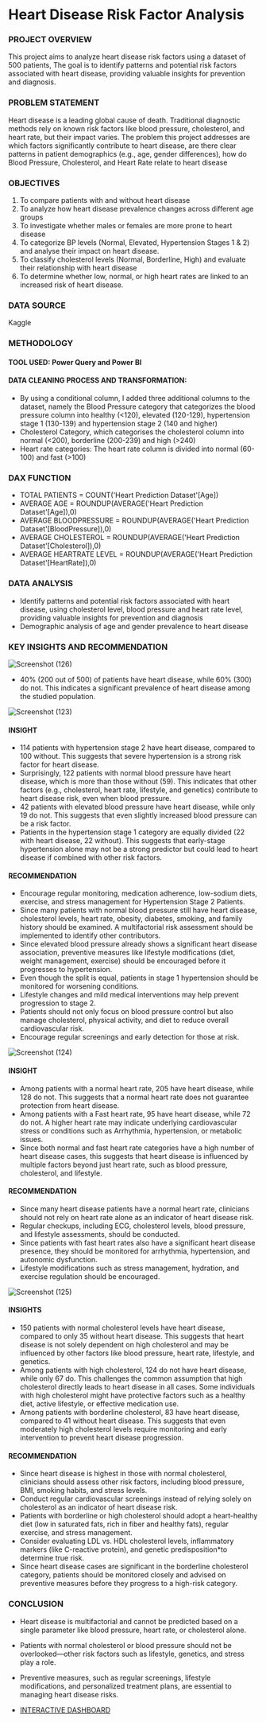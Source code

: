 # Heart Disease Risk Factor Analysis
### PROJECT OVERVIEW
This project aims to analyze heart disease risk factors using a dataset of 500 patients, The goal is to identify patterns and potential risk factors associated with heart disease, providing valuable insights for prevention and diagnosis.
### PROBLEM STATEMENT 
Heart disease is a leading global cause of death. Traditional diagnostic methods rely on known risk factors like blood pressure, cholesterol, and heart rate, but their impact varies.
The problem this project addresses are which factors significantly contribute to heart disease, are there clear patterns in patient demographics (e.g., age, gender differences), how do Blood Pressure, Cholesterol, and Heart Rate relate to heart disease
### OBJECTIVES
1.	To compare patients with and without heart disease
2.	To analyze how heart disease prevalence changes across different age groups
3.	To investigate whether males or females are more prone to heart disease
4.	To categorize BP levels (Normal, Elevated, Hypertension Stages 1 & 2) and analyse their impact on heart disease.
5.	To classify cholesterol levels (Normal, Borderline, High) and evaluate their relationship with heart disease
6.	To determine whether low, normal, or high heart rates are linked to an increased risk of heart disease.
### DATA SOURCE 
Kaggle 
### METHODOLOGY
#### TOOL USED: Power Query and Power BI
#### DATA CLEANING PROCESS AND TRANSFORMATION: 
- By using a conditional column, I added three additional columns to the dataset, namely the Blood Pressure category that categorizes the blood pressure column into healthy (<120), elevated (120-129), hypertension stage 1 (130-139) and hypertension stage 2 (140 and higher) 
- Cholesterol Category, which categorises the cholesterol column into normal (<200), borderline (200-239) and high (>240)
- Heart rate categories: The heart rate column is divided into normal (60-100) and fast (>100)
### DAX FUNCTION 
-	TOTAL PATIENTS = COUNT('Heart Prediction  Dataset'[Age]) 
-	AVERAGE AGE = ROUNDUP(AVERAGE('Heart Prediction  Dataset'[Age]),0)
-	AVERAGE BLOODPRESSURE = ROUNDUP(AVERAGE('Heart Prediction  Dataset'[BloodPressure]),0)
-	AVERAGE CHOLESTEROL = ROUNDUP(AVERAGE('Heart Prediction  Dataset'[Cholesterol]),0)
-	AVERAGE HEARTRATE LEVEL = ROUNDUP(AVERAGE('Heart Prediction  Dataset'[HeartRate]),0)
### DATA ANALYSIS
- Identify patterns and potential risk factors associated with heart disease, using cholesterol level, blood pressure and heart rate level, providing valuable insights for prevention and diagnosis
- Demographic analysis of age and gender prevalence to heart disease
### KEY INSIGHTS AND RECOMMENDATION
![Screenshot (126)](https://github.com/user-attachments/assets/8f4dc50b-73c5-4f6d-a85d-a22940654908)

- 40% (200 out of 500) of patients have heart disease, while 60% (300) do not. This indicates a significant prevalence of heart disease among the studied population.
  
![Screenshot (123)](https://github.com/user-attachments/assets/2ec5b566-cceb-47d7-a50f-7a9ff30107a7)

#### INSIGHT
- 114 patients with hypertension stage 2 have heart disease, compared to 100 without. This suggests that severe hypertension is a strong risk factor for heart disease.  
- Surprisingly, 122 patients with normal blood pressure have heart disease, which is more than those without (59). This indicates that other factors (e.g., cholesterol, heart rate, lifestyle, and genetics) contribute to heart disease risk, even when blood pressure.  
- 42 patients with elevated blood pressure have heart disease, while only 19 do not. This suggests that even slightly increased blood pressure can be a risk factor.  
- Patients in the hypertension stage 1 category are equally divided (22 with heart disease, 22 without). This suggests that early-stage hypertension alone may not be a strong predictor but could lead to heart disease if combined with other risk factors.  
#### RECOMMENDATION
- Encourage regular monitoring, medication adherence, low-sodium diets, exercise, and stress management for Hypertension Stage 2 Patients. 
- Since many patients with normal blood pressure still have heart disease, cholesterol levels, heart rate, obesity, diabetes, smoking, and family history should be examined. A multifactorial risk assessment should be implemented to identify other contributors.   
- Since elevated blood pressure already shows a significant heart disease association, preventive measures like lifestyle modifications (diet, weight management, exercise) should be encouraged before it progresses to hypertension.  
- Even though the split is equal, patients in stage 1 hypertension should be monitored for worsening conditions.  
- Lifestyle changes and mild medical interventions may help prevent progression to stage 2. 
- Patients should not only focus on blood pressure control but also manage cholesterol, physical activity, and diet to reduce overall cardiovascular risk.  
- Encourage regular screenings and early detection for those at risk.  

![Screenshot (124)](https://github.com/user-attachments/assets/42f93ef6-7d17-446f-ab4c-cbb0669b41e5)

#### INSIGHT
- Among patients with a normal heart rate, 205 have heart disease, while 128 do not. This suggests that a normal heart rate does not guarantee protection from heart disease.  
- Among patients with a Fast heart rate, 95 have heart disease, while 72 do not. A higher heart rate may indicate underlying cardiovascular stress or conditions such as Arrhythmia, hypertension, or metabolic issues.  
- Since both normal and fast heart rate categories have a high number of heart disease cases, this suggests that heart disease is influenced by multiple factors beyond just heart rate, such as blood pressure, cholesterol, and lifestyle. 
#### RECOMMENDATION 
- Since many heart disease patients have a normal heart rate, clinicians should not rely on heart rate alone as an indicator of heart disease risk.  
- Regular checkups, including ECG, cholesterol levels, blood pressure, and lifestyle assessments, should be conducted.  
- Since patients with fast heart rates also have a significant heart disease presence, they should be monitored for arrhythmia, hypertension, and autonomic dysfunction.  
- Lifestyle modifications such as stress management, hydration, and exercise regulation should be encouraged.

![Screenshot (125)](https://github.com/user-attachments/assets/6ae43ebc-5332-4c9a-871b-056cd205080d)

#### INSIGHTS 
- 150 patients with normal cholesterol levels have heart disease, compared to only 35 without heart disease. This suggests that heart disease is not solely dependent on high cholesterol and may be influenced by other factors like blood pressure, heart rate, lifestyle, and genetics.  
- Among patients with high cholesterol, 124 do not have heart disease, while only 67 do. This challenges the common assumption that high cholesterol directly leads to heart disease in all cases. Some individuals with high cholesterol might have protective factors such as a healthy diet, active lifestyle, or effective medication use.
- Among patients with borderline cholesterol, 83 have heart disease, compared to 41 without heart disease. This suggests that even moderately high cholesterol levels require monitoring and early intervention to prevent heart disease progression.  
#### RECOMMENDATION
- Since heart disease is highest in those with normal cholesterol, clinicians should assess other risk factors, including blood pressure, BMI, smoking habits, and stress levels.  
- Conduct regular cardiovascular screenings instead of relying solely on cholesterol as an indicator of heart disease risk.  
- Patients with borderline or high cholesterol should adopt a heart-healthy diet (low in saturated fats, rich in fiber and healthy fats), regular exercise, and stress management.  
- Consider evaluating LDL vs. HDL cholesterol levels, inflammatory markers (like C-reactive protein), and genetic predisposition*to determine true risk.  
- Since heart disease cases are significant in the borderline cholesterol category, patients should be monitored closely and advised on preventive measures before they progress to a high-risk category.
   
### CONCLUSION 
- Heart disease is multifactorial and cannot be predicted based on a single parameter like blood pressure, heart rate, or cholesterol alone.
- Patients with normal cholesterol or blood pressure should not be overlooked—other risk factors such as lifestyle, genetics, and stress play a role.
- Preventive measures, such as regular screenings, lifestyle modifications, and personalized treatment plans, are essential to managing heart disease risks.

- [INTERACTIVE DASHBOARD](https://app.powerbi.com/groups/me/reports/4915fba7-ffca-40a0-868b-1dab603c1005/2c96688b224ec6ea3d28?experience=power-bi)


